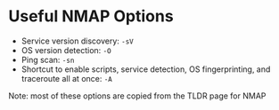 # Useful NMAP Options

* Service version discovery: `-sV`
* OS version detection: `-O`
* Ping scan: `-sn`
* Shortcut to enable scripts, service detection, OS fingerprinting, and traceroute all at once: `-A`

Note: most of these options are copied from the TLDR page for NMAP
